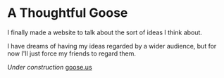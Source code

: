 # A Thoughtful Goose

I finally made a website to talk about the sort of ideas I think about.

I have dreams of having my ideas regarded by a wider audience, but for now I'll just force my friends to regard them.

*Under construction*
[goose.us](https://goose.us)
